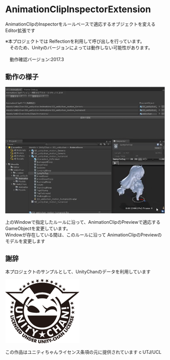 # AnimationClipInspectorExtension
AnimationClipのInspectorをルールベースで適応するオブジェクトを変えるEditor拡張です



※本プロジェクトでは Relfectionを利用して呼び出しを行っています。<br />
　そのため、Unityのバージョンによっては動作しない可能性があります。<br />
<br />
　動作確認バージョン:2017.3<br />

## 動作の様子
![alt text](doc/demo.gif)

上のWindowで指定したルールに沿って、AnimationClipのPreviewで適応するGameObjectを変更しています。<br />
Windowが存在している間は、このルールに沿って AnimationClipのPreviewのモデルを変更します


## 謝辞
本プロジェクトのサンプルとして、UnityChanのデータを利用しています<br />

![alt text](doc/imageLicenseLogo.png)

この作品はユニティちゃんライセンス条項の元に提供されています
c UTJ/UCL


